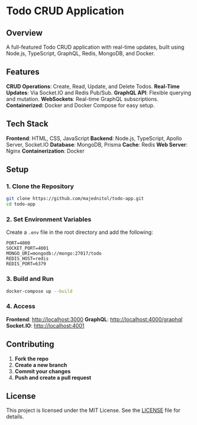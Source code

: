 
# Todo CRUD Application

## Overview

A full-featured Todo CRUD application with real-time updates, built using Node.js, TypeScript, GraphQL, Redis, MongoDB, and Docker.

## Features

 **CRUD Operations**: Create, Read, Update, and Delete Todos.
 **Real-Time Updates**: Via Socket.IO and Redis Pub/Sub.
 **GraphQL API**: Flexible querying and mutation.
 **WebSockets**: Real-time GraphQL subscriptions.
 **Containerized**: Docker and Docker Compose for easy setup.

## Tech Stack

 **Frontend**: HTML, CSS, JavaScript
 **Backend**: Node.js, TypeScript, Apollo Server, Socket.IO
 **Database**: MongoDB, Prisma
 **Cache**: Redis
 **Web Server**: Nginx
 **Containerization**: Docker

## Setup

### 1. Clone the Repository

```bash
git clone https://github.com/majednitol/todo-app.git
cd todo-app
```

### 2. Set Environment Variables

Create a `.env` file in the root directory and add the following:

```env
PORT=4000
SOCKET_PORT=4001
MONGO_URI=mongodb://mongo:27017/todo
REDIS_HOST=redis
REDIS_PORT=6379
```

### 3. Build and Run

```bash
docker-compose up --build
```

### 4. Access

 **Frontend**: [http://localhost:3000](http://localhost:80)
 **GraphQL**: [http://localhost:4000/graphql](http://localhost:4000/graphql)
 **Socket.IO**: [http://localhost:4001](http://localhost:4001)

## Contributing

1. **Fork the repo**
2. **Create a new branch**
3. **Commit your changes**
4. **Push and create a pull request**

## License

This project is licensed under the MIT License. See the [LICENSE](LICENSE) file for details.
